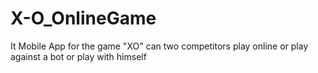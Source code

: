 # X-O_OnlineGame
It Mobile App for the game "XO" can two competitors play online or play against a bot or play with himself

